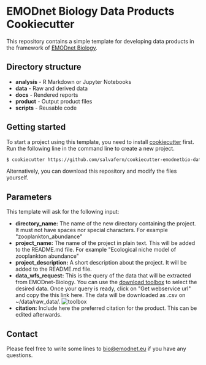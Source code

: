 # EMODnet Biology Data Products Cookiecutter

This repository contains a simple template for developing data products in the framework of [EMODnet Biology](https://www.emodnet-biology.eu/).

## Directory structure

* **analysis** - R Markdown or Jupyter Notebooks
* **data** - Raw and derived data
* **docs** - Rendered reports
* **product** - Output product files
* **scripts** - Reusable code

## Getting started

To start a project using this template, you need to install [cookiecutter](https://github.com/cookiecutter/cookiecutter) first. Run the following line in the command line to create a new project.

```bash
$ cookiecutter https://github.com/salvafern/cookiecutter-emodnetbio-dataproduct
```

Alternatively, you can download this repository and modify the files yourself.

## Parameters

This template will ask for the following input:

* **directory_name:** The name of the new directory containing the project. It must not have spaces nor special characters. For example "zooplankton_abundance"
* **project_name:** The name of the project in plain text. This will be added to the README.md file. For example "Ecological niche model of zooplankton abundance"
* **project_description:** A short description about the project. It will be added to the README.md file.
* **data_wfs_request:** This is the query of the data that will be extracted from EMODnet-Biology. You can use the [download toolbox]() to select the desired data. Once your query is ready, click on "Get webservice url" and copy the this link here. The data will be downloaded as .csv on ~/data/raw_data/. ![toolbox](https://github.com/salvafern/cookiecutter-emodnetbio-dataproduct/blob/master/toolbox_screenshot.png)
* **citation:** Include here the preferred citation for the product. This can be edited afterwards.

## Contact
Please feel free to write some lines to [bio@emodnet.eu](mailto:bio@emodnet.eu) if you have any questions.
